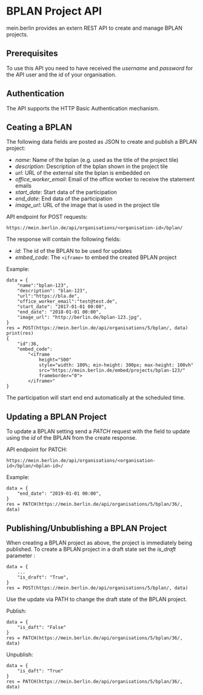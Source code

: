 # BPLAN Project API

mein.berlin provides an extern REST API to create and manage BPLAN projects.

## Prerequisites

To use this API you need to have received the *username* and *password* for the
API user and the *id* of your organisation.

## Authentication

The API supports the HTTP Basic Authentication mechanism.

## Ceating a BPLAN

The following data fields are posted as JSON to create and publish a BPLAN
project:

-   *name*: Name of the bplan (e.g. used as the title of the project tile)
-   *description*: Description of the bplan shown in the project tile
-   *url*:  URL of the external site the bplan is embedded on
-   *office_worker_email*: Email of the office worker to receive the statement emails
-   *start_date*: Start data of the participation
-   *end_date*: End data of the participation
-   *image_url*: URL of the image that is used in the project tile

API endpoint for POST requests:

    https://mein.berlin.de/api/organisations/<organisation-id>/bplan/

The response will contain the following fields:

-   *id*: The id of the BPLAN to be used for updates
-   *embed_code*: The `<iframe>` to embed the created BPLAN project

Example:

    data = {
        "name":"bplan-123",
        "description": "blan-123",
        "url":"https://bla.de",
        "office_worker_email":"test@test.de",
        "start_date": "2017-01-01 00:00",
        "end_date": "2018-01-01 00:00",
        "image_url": "http://berlin.de/bplan-123.jpg",
    }
    res = POST(https://mein.berlin.de/api/organisations/5/bplan/, data)
    print(res)
    {
        "id":36,
        "embed_code":
            "<iframe
                height="500"
                style="width: 100%; min-height: 300px; max-height: 100vh"
                src="https://mein.berlin.de/embed/projects/bplan-123/"
                frameborder="0">
            </iframe>"
    }

The participation will start end end automatically at the scheduled time.

## Updating a BPLAN Project

To update a BPLAN setting send a *PATCH* request with the field to update using
the *id* of the BPLAN from the create response.

API endpoint for PATCH:

    https://mein.berlin.de/api/organisations/<organisation-id>/bplan/<bplan-id>/

Example:

    data = {
        "end_date": "2019-01-01 00:00",
    }
    res = PATCH(https://mein.berlin.de/api/organisations/5/bplan/36/, data)

## Publishing/Unbublishing a BPLAN Project

When creating a BPLAN project as above, the project is immediately being
published. To create a BPLAN project in a draft state set the *is_draft*
parameter :

    data = {
        ...
        "is_draft": "True",
    }
    res = POST(https://mein.berlin.de/api/organisations/5/bplan/, data)

Use the update via PATH to change the draft state of the BPLAN project.

Publish:

    data = {
        "is_daft": "False"
    }
    res = PATCH(https://mein.berlin.de/api/organisations/5/bplan/36/, data)

Unpublish:

    data = {
        "is_daft": "True"
    }
    res = PATCH(https://mein.berlin.de/api/organisations/5/bplan/36/, data)
